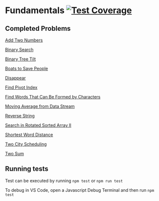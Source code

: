 # Fundamentals [![Test Coverage](https://codecov.io/gh/danursin/fundamentals/branch/main/graph/badge.svg?token=NT6IGEPIX6)](https://codecov.io/gh/danursin/fundamentals)

## Completed Problems

[Add Two Numbers](/problems/Add%20Two%20Numbers)

[Binary Search](/problems/Binary%20Search)

[Binary Tree Tilt](/problems/Binary%20Tree%20Tilt)

[Boats to Save People](/problems/Boats%20to%20Save%20People)

[Disappear](/problems/Disappear)

[Find Pivot Index](/problems/Find%20Pivot%20Index)

[Find Words That Can Be Formed by Characters](/problems/Find%20Words%20That%20Can%20Be%20Formed%20by%20Characters)

[Moving Average from Data Stream](/problems/Moving%20Average%20from%20Data%20Stream)

[Reverse String](/problems/Reverse%20String)

[Search in Rotated Sorted Array II](/problems/Search%20in%20Rotated%20Sorted%20Array%20II)

[Shortest Word Distance](/problems/Shortest%20Word%20Distance)

[Two City Scheduling](/problems/Two%20City%20Scheduling)

[Two Sum](/problems/Two%20Sum)

## Running tests

Test can be executed by running `npm test` or `npm run test`

To debug in VS Code, open a Javascript Debug Terminal and then run `npm test`
